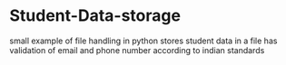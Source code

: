 # Student-Data-storage
small example of file handling in python
stores student data in a file 
has validation of email and phone number according to indian standards
